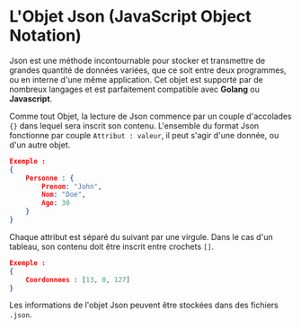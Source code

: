 # L'Objet Json (JavaScript Object Notation)
Json est une méthode incontournable pour stocker et transmettre de grandes quantité de données variées, que ce soit entre deux programmes, ou en interne d'une même application. Cet objet est supporté par de nombreux langages et est parfaitement compatible avec **Golang** ou **Javascript**.

Comme tout Objet, la lecture de Json commence par un couple d'accolades `{}` dans lequel sera inscrit son contenu.
L'ensemble du format Json fonctionne par couple `Attribut : valeur`, il peut s'agir d'une donnée, ou d'un autre objet.
```Json
Exemple :
{
	Personne : {
		Prenom: "John",
		Nom: "Doe",
		Age: 30
	}
}
```
Chaque attribut est séparé du suivant par une virgule.
Dans le cas d'un tableau, son contenu doit être inscrit entre crochets `[]`.
```Json
Exemple :
{
	Coordonnees : [13, 0, 127]
}
```
Les informations de l'objet Json peuvent être stockées dans des fichiers `.json`.